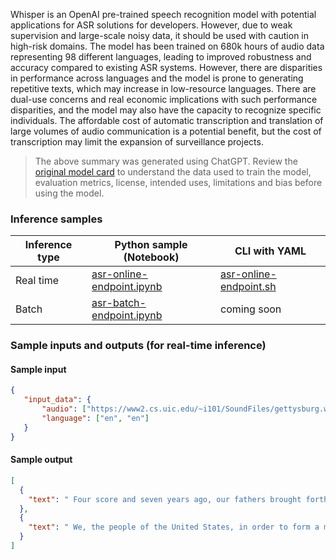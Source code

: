 Whisper is an OpenAI pre-trained speech recognition model with potential applications for ASR solutions for developers. However, due to weak supervision and large-scale noisy data, it should be used with caution in high-risk domains. The model has been trained on 680k hours of audio data representing 98 different languages, leading to improved robustness and accuracy compared to existing ASR systems. However, there are disparities in performance across languages and the model is prone to generating repetitive texts, which may increase in low-resource languages. There are dual-use concerns and real economic implications with such performance disparities, and the model may also have the capacity to recognize specific individuals. The affordable cost of automatic transcription and translation of large volumes of audio communication is a potential benefit, but the cost of transcription may limit the expansion of surveillance projects.

> The above summary was generated using ChatGPT. Review the <a href="https://huggingface.co/openai/whisper-large" target="_blank">original model card</a> to understand the data used to train the model, evaluation metrics, license, intended uses, limitations and bias before using the model.

### Inference samples

Inference type|Python sample (Notebook)|CLI with YAML
|--|--|--|
Real time|<a href="https://aka.ms/azureml-infer-online-sdk-asr" target="_blank">asr-online-endpoint.ipynb</a>|<a href="https://aka.ms/azureml-infer-online-cli-asr" target="_blank">asr-online-endpoint.sh</a>
Batch |<a href="https://aka.ms/azureml-infer-batch-sdk-asr" target="_blank">asr-batch-endpoint.ipynb</a>| coming soon


### Sample inputs and outputs (for real-time inference)

#### Sample input
```json
{
   "input_data": {
       "audio": ["https://www2.cs.uic.edu/~i101/SoundFiles/gettysburg.wav", "https://www2.cs.uic.edu/~i101/SoundFiles/preamble.wav"],
       "language": ["en", "en"]
   }
}
```

#### Sample output
```json
[
  {
    "text": " Four score and seven years ago, our fathers brought forth on this continent a new nation, conceived in liberty and dedicated to the proposition that all men are created equal. Now we are engaged in a great civil war, testing whether that nation or any nation so conceived and so dedicated can long endure."
  },
  {
    "text": " We, the people of the United States, in order to form a more perfect union, establish justice, ensure domestic tranquility, provide for the common defense, promote the general welfare, and secure the blessings of liberty to ourselves and our posterity, do ordain and establish this Constitution for the United States of America."
  }
]
```
